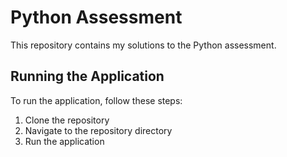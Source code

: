 # Python Assessment

This repository contains my solutions to the Python assessment.

## Running the Application

To run the application, follow these steps:

1. Clone the repository
2. Navigate to the repository directory
3. Run the application


